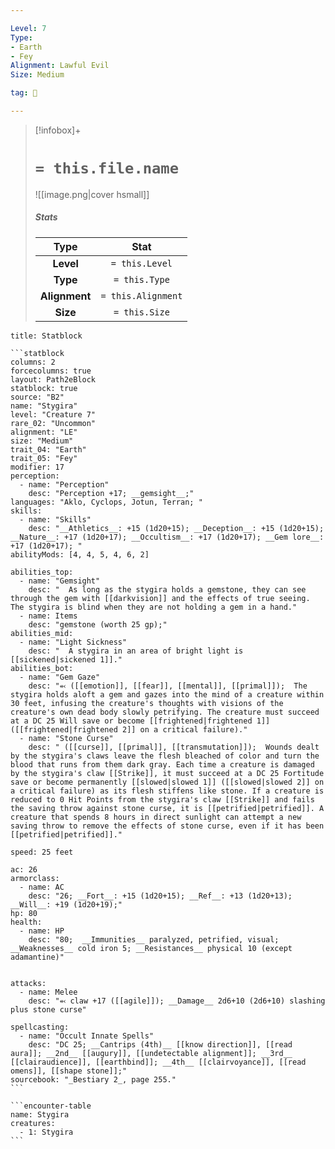 ```yaml
---

Level: 7
Type:
- Earth
- Fey
Alignment: Lawful Evil
Size: Medium

tag: 👹

---
```


> [!infobox]+
> #  `= this.file.name`
> ![[image.png|cover hsmall]]
> ##### Stats
> Type | Stat |
> :---:|:---:|
> **Level** | `= this.Level` |
> **Type** | `= this.Type` |
> **Alignment** | `= this.Alignment` |
> **Size** | `= this.Size` |



````ad-info
title: Statblock

```statblock
columns: 2
forcecolumns: true
layout: Path2eBlock
statblock: true
source: "B2"
name: "Stygira"
level: "Creature 7"
rare_02: "Uncommon"
alignment: "LE"
size: "Medium"
trait_04: "Earth"
trait_05: "Fey"
modifier: 17
perception:
  - name: "Perception"
    desc: "Perception +17; __gemsight__;"
languages: "Aklo, Cyclops, Jotun, Terran; "
skills:
  - name: "Skills"
    desc: "__Athletics__: +15 (1d20+15); __Deception__: +15 (1d20+15); __Nature__: +17 (1d20+17); __Occultism__: +17 (1d20+17); __Gem lore__: +17 (1d20+17); "
abilityMods: [4, 4, 5, 4, 6, 2]

abilities_top:
  - name: "Gemsight"
    desc: "  As long as the stygira holds a gemstone, they can see through the gem with [[darkvision]] and the effects of true seeing. The stygira is blind when they are not holding a gem in a hand."
  - name: Items
    desc: "gemstone (worth 25 gp);"
abilities_mid:
  - name: "Light Sickness"
    desc: "  A stygira in an area of bright light is [[sickened|sickened 1]]."
abilities_bot:
  - name: "Gem Gaze"
    desc: "⬻ ([[emotion]], [[fear]], [[mental]], [[primal]]);  The stygira holds aloft a gem and gazes into the mind of a creature within 30 feet, infusing the creature's thoughts with visions of the creature's own dead body slowly petrifying. The creature must succeed at a DC 25 Will save or become [[frightened|frightened 1]] ([[frightened|frightened 2]] on a critical failure)."
  - name: "Stone Curse"
    desc: " ([[curse]], [[primal]], [[transmutation]]);  Wounds dealt by the stygira's claws leave the flesh bleached of color and turn the blood that runs from them dark gray. Each time a creature is damaged by the stygira's claw [[Strike]], it must succeed at a DC 25 Fortitude save or become permanently [[slowed|slowed 1]] ([[slowed|slowed 2]] on a critical failure) as its flesh stiffens like stone. If a creature is reduced to 0 Hit Points from the stygira's claw [[Strike]] and fails the saving throw against stone curse, it is [[petrified|petrified]]. A creature that spends 8 hours in direct sunlight can attempt a new saving throw to remove the effects of stone curse, even if it has been [[petrified|petrified]]."

speed: 25 feet

ac: 26
armorclass:
  - name: AC
    desc: "26; __Fort__: +15 (1d20+15); __Ref__: +13 (1d20+13); __Will__: +19 (1d20+19);"
hp: 80
health:
  - name: HP
    desc: "80;  __Immunities__ paralyzed, petrified, visual; __Weaknesses__ cold iron 5; __Resistances__ physical 10 (except adamantine)"


attacks:
  - name: Melee
    desc: "⬻ claw +17 ([[agile]]); __Damage__ 2d6+10 (2d6+10) slashing plus stone curse"

spellcasting:
  - name: "Occult Innate Spells"
    desc: "DC 25; __Cantrips (4th)__ [[know direction]], [[read aura]]; __2nd__ [[augury]], [[undetectable alignment]]; __3rd__ [[clairaudience]], [[earthbind]]; __4th__ [[clairvoyance]], [[read omens]], [[shape stone]];"
sourcebook: "_Bestiary 2_, page 255."
```

```encounter-table
name: Stygira
creatures:
  - 1: Stygira
```

````



